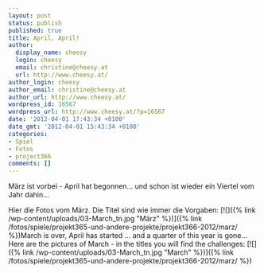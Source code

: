 ```yaml
---
layout: post
status: publish
published: true
title: April, April!
author:
  display_name: cheesy
  login: cheesy
  email: christine@cheesy.at
  url: http://www.cheesy.at/
author_login: cheesy
author_email: christine@cheesy.at
author_url: http://www.cheesy.at/
wordpress_id: 16567
wordpress_url: http://www.cheesy.at/?p=16567
date: '2012-04-01 17:43:34 +0100'
date_gmt: '2012-04-01 15:43:34 +0100'
categories:
- Spiel
- Fotos
- project366
comments: []
---
```

<!--:de-->März ist vorbei - April hat begonnen... und schon ist wieder ein Viertel vom Jahr dahin...
Hier die Fotos vom März. Die Titel sind wie immer die Vorgaben:
[![]({% link /wp-content/uploads/03-March_tn.jpg "März" %})]({% link /fotos/spiele/projekt365-und-andere-projekte/projekt366-2012/marz/ %})<!--:--><!--:en-->March is over, April has started ... and a quarter of this year is gone...
Here are the pictures of March - in the titles you will find the challenges:
[![]({% link /wp-content/uploads/03-March_tn.jpg "March" %})]({% link /fotos/spiele/projekt365-und-andere-projekte/projekt366-2012/marz/ %})<!--:-->
